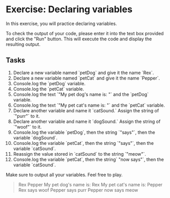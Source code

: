 # Exercise: Declaring variables
In this exercise, you will practice declaring variables.

To check the output of your code, please enter it into the text box provided and click the "Run" button. This will execute the code and display the resulting output.

## Tasks
<ol>
    <li>Declare a new variable named `petDog` and give it the name `Rex`.</li>
    <li>Declare a new variable named `petCat` and give it the name `Pepper`.</li>
    <li>Console.log the `petDog` variable.</li>
    <li>Console.log the `petCat` variable.</li>
    <li>Console.log the text `"My pet dog's name is: "` and the `petDog` variable.</li>
    <li>Console.log the text `"My pet cat's name is: "` and the `petCat` variable.</li>
    <li>Declare another variable and name it `catSound.` Assign the string of `"purr"` to it.</li>
    <li>Declare another variable and name it `dogSound.` Assign the string of `"woof"` to it.</li>
    <li>Console.log the variable `petDog`, then the string `"says"`, then the variable `dogSound`.</li>
    <li>Console.log the variable `petCat`, then the string `"says"`, then the variable `catSound`.</li>
    <li>Reassign the value stored in `catSound` to the string `"meow"`.</li>
    <li>Console.log the variable `petCat`, then the string` "now says"`, then the variable `catSound`.</li>
</ol>

Make sure to output all your variables. Feel free to play.

> Rex
> Pepper
> My pet dog's name is:  Rex
> My pet cat's name is:  Pepper
> Rex says woof
> Pepper says purr
> Pepper now says meow

